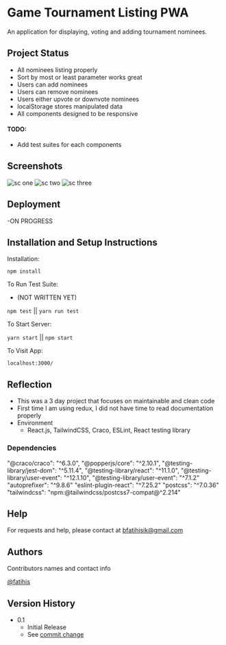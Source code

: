 # Game Tournament Listing PWA

An application for displaying, voting and adding tournament nominees.

## Project Status

- All nominees listing properly
- Sort by most or least parameter works great
- Users can add nominees
- Users can remove nominees
- Users either upvote or downvote nominees
- localStorage stores manipulated data
- All components designed to be responsive

#### TODO:

- Add test suites for each components

## Screenshots

![sc one](https://i.ibb.co/P9zDxvh/ss11.png)
![sc two](https://i.ibb.co/yF7G64P/ss22.png)
![sc three](https://i.ibb.co/z83sZbH/ss44.png)

## Deployment

-ON PROGRESS

## Installation and Setup Instructions

Installation:

`npm install`

To Run Test Suite:

- (NOT WRITTEN YET)

`npm test` || `yarn run test`

To Start Server:

`yarn start` || `npm start`

To Visit App:

`localhost:3000/`

## Reflection

- This was a 3 day project that focuses on maintainable and clean code
- First time I am using redux, I did not have time to read documentation properly
- Environment
    - React.js, TailwindCSS, Craco, ESLint, React testing library

### Dependencies

"@craco/craco": "^6.3.0",
  "@popperjs/core": "^2.10.1",
  "@testing-library/jest-dom": "^5.11.4",
    "@testing-library/react": "^11.1.0",
    "@testing-library/user-event": "^12.1.10",
    "@testing-library/user-event": "^7.1.2"
    "autoprefixer": "^9.8.6"
    "eslint-plugin-react": "^7.25.2"
    "postcss": "^7.0.36"
    "tailwindcss": "npm:@tailwindcss/postcss7-compat@^2.214"

## Help

For requests and help, please contact at bfatihisik@gmail.com

## Authors

Contributors names and contact info

 [@fatihis](https://github.com/fatihis)

## Version History

* 0.1
    * Initial Release
    * See [commit change](https://github.com/fatihis/CommunityGaming/commits/master) 